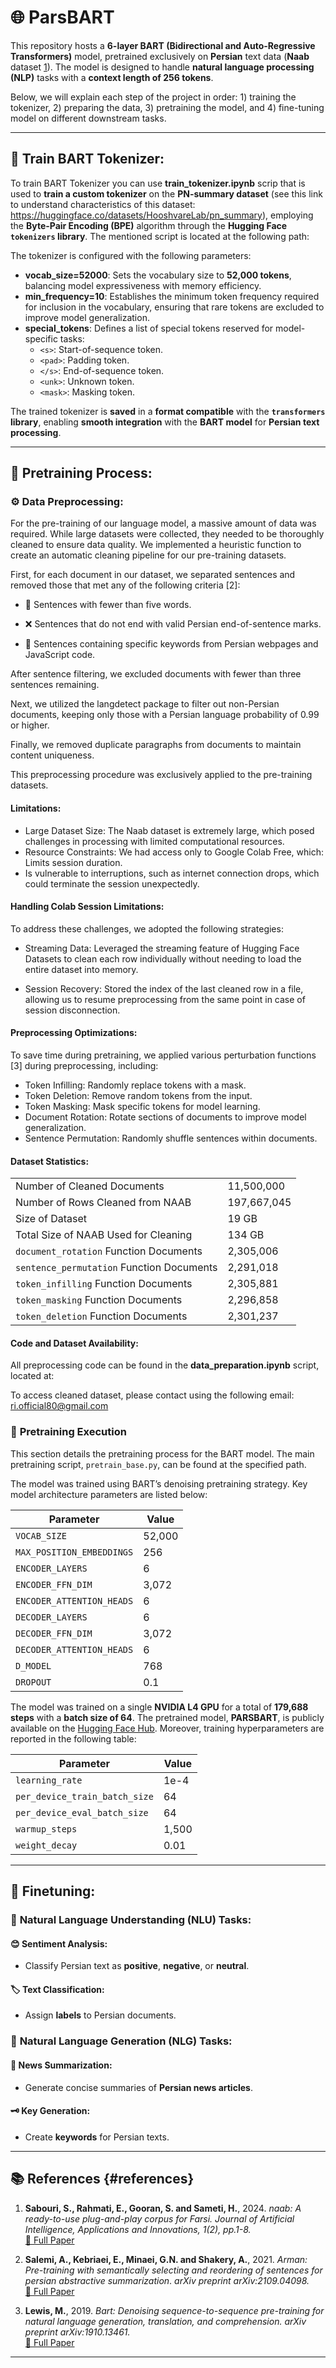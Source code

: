 # 🌐 **ParsBART**  

This repository hosts a **6-layer BART (Bidirectional and Auto-Regressive Transformers)** model, pretrained exclusively on **Persian** text data (**Naab** dataset [1](#references)). The model is designed to handle **natural language processing (NLP)** tasks with a **context length of 256 tokens**.  


Below, we will explain each step of the project in order: 1) training the tokenizer, 2) preparing the data, 3) pretraining the model, and 4) fine-tuning model on different downstream tasks.

---

## 🔡 **Train BART Tokenizer:**  

To train BART Tokenizer you can use **train_tokenizer.ipynb** scrip that is used to **train a custom tokenizer** on the **PN-summary dataset** (see this link to understand characteristics of this dataset: https://huggingface.co/datasets/HooshvareLab/pn_summary), employing the **Byte-Pair Encoding (BPE)** algorithm through the **Hugging Face `tokenizers` library**. The mentioned script is located at the following path:


The tokenizer is configured with the following parameters:

- **vocab_size=52000**: Sets the vocabulary size to **52,000 tokens**, balancing model expressiveness with memory efficiency.
- **min_frequency=10**: Establishes the minimum token frequency required for inclusion in the vocabulary, ensuring that rare tokens are excluded to improve model generalization.
- **special_tokens**: Defines a list of special tokens reserved for model-specific tasks:
  - `<s>`: Start-of-sequence token.
  - `<pad>`: Padding token.
  - `</s>`: End-of-sequence token.
  - `<unk>`: Unknown token.
  - `<mask>`: Masking token.



The trained tokenizer is **saved** in a **format compatible** with the **`transformers` library**, enabling **smooth integration** with the **BART model** for **Persian text processing**.  



---

## 🔄 **Pretraining Process:**  

### ⚙️ **Data Preprocessing:**  
For the pre-training of our language model, a massive amount of data was required. While large datasets were collected, they needed to be thoroughly cleaned to ensure data quality. We implemented a heuristic function to create an automatic cleaning pipeline for our pre-training datasets.

First, for each document in our dataset, we separated sentences and removed those that met any of the following criteria [2]:

- 📝 Sentences with fewer than five words.

- ❌ Sentences that do not end with valid Persian end-of-sentence marks.

- 🚫 Sentences containing specific keywords from Persian webpages and JavaScript code.

After sentence filtering, we excluded documents with fewer than three sentences remaining.

Next, we utilized the langdetect package to filter out non-Persian documents, keeping only those with a Persian language probability of 0.99 or higher.

Finally, we removed duplicate paragraphs from documents to maintain content uniqueness.

This preprocessing procedure was exclusively applied to the pre-training datasets.

#### Limitations:
- Large Dataset Size: The Naab dataset is extremely large, which posed challenges in processing with limited computational resources.
- Resource Constraints: We had access only to Google Colab Free, which: Limits session duration.
- Is vulnerable to interruptions, such as internet connection drops, which could terminate the session unexpectedly.

#### Handling Colab Session Limitations:
To address these challenges, we adopted the following strategies:

- Streaming Data: Leveraged the streaming feature of Hugging Face Datasets to clean each row individually without needing to load the entire dataset into memory.

- Session Recovery: Stored the index of the last cleaned row in a file, allowing us to resume preprocessing from the same point in case of session disconnection.

#### Preprocessing Optimizations:
To save time during pretraining, we applied various perturbation functions [3] during preprocessing, including:

- Token Infilling: Randomly replace tokens with a mask.
- Token Deletion: Remove random tokens from the input.
- Token Masking: Mask specific tokens for model learning.
- Document Rotation: Rotate sections of documents to improve model generalization.
- Sentence Permutation: Randomly shuffle sentences within documents.

#### Dataset Statistics:

|                                              |                   |
|----------------------------------------------|-------------------|
| Number of Cleaned Documents                  | 11,500,000        |
| Number of Rows Cleaned from NAAB             | 197,667,045       |
| Size of Dataset                              | 19 GB             |
| Total Size of NAAB Used for Cleaning         | 134 GB            |
| `document_rotation` Function Documents       | 2,305,006         |
| `sentence_permutation` Function Documents    | 2,291,018         |
| `token_infilling` Function Documents         | 2,305,881         |
| `token_masking` Function Documents           | 2,296,858         |
| `token_deletion` Function Documents          | 2,301,237         |



#### Code and Dataset Availability:
All preprocessing code can be found in the **data_preparation.ipynb** script, located at:


To access cleaned dataset, please contact using the following email:
ri.official80@gmail.com


### 🚦 **Pretraining Execution**

This section details the pretraining process for the BART model. The main pretraining script, `pretrain_base.py`, can be found at the specified path.  

The model was trained using BART’s denoising pretraining strategy. Key model architecture parameters are listed below:  

| **Parameter**                 | **Value** |
|-------------------------------|-----------|
| `VOCAB_SIZE`                  | 52,000    |
| `MAX_POSITION_EMBEDDINGS`     | 256       |
| `ENCODER_LAYERS`              | 6         |
| `ENCODER_FFN_DIM`             | 3,072     |
| `ENCODER_ATTENTION_HEADS`     | 6         |
| `DECODER_LAYERS`              | 6         |
| `DECODER_FFN_DIM`             | 3,072     |
| `DECODER_ATTENTION_HEADS`     | 6         |
| `D_MODEL`                     | 768       |
| `DROPOUT`                     | 0.1       |


The model was trained on a single **NVIDIA L4 GPU** for a total of **179,688 steps** with a **batch size of 64**. The pretrained model, **PARSBART**, is publicly available on the [Hugging Face Hub](https://huggingface.co). Moreover, training hyperparameters are reported in the following table:

| **Parameter**                       | **Value** |
|-----------------------------------|-----------|
| `learning_rate`                    | 1e-4      |
| `per_device_train_batch_size`      | 64        |
| `per_device_eval_batch_size`       | 64        |
| `warmup_steps`                     | 1,500     |
| `weight_decay`                     | 0.01      |


---

## 🎯 **Finetuning:**  

### 🧠 **Natural Language Understanding (NLU) Tasks:**  

#### 😊 **Sentiment Analysis:**  
- Classify Persian text as **positive**, **negative**, or **neutral**.  

#### 🏷️ **Text Classification:**  
- Assign **labels** to Persian documents.  

### 📝 **Natural Language Generation (NLG) Tasks:**  

#### 📰 **News Summarization:**  
- Generate concise summaries of **Persian news articles**.  

#### 🗝️ **Key Generation:**  
- Create **keywords** for Persian texts.  

---

## 📚 **References** {#references}
1. **Sabouri, S., Rahmati, E., Gooran, S. and Sameti, H.**, 2024. *naab: A ready-to-use plug-and-play corpus for Farsi.* *Journal of Artificial Intelligence, Applications and Innovations, 1(2), pp.1-8.*  
   [📄 Full Paper](https://jaiai.iranaiai.ir/article_211486_3e490bce92a8af967a56870c8d200e90.pdf)  

2. **Salemi, A., Kebriaei, E., Minaei, G.N. and Shakery, A.**, 2021. *Arman: Pre-training with semantically selecting and reordering of sentences for persian abstractive summarization*. *arXiv preprint arXiv:2109.04098.*  
   [📄 Full Paper](https://arxiv.org/pdf/2109.04098)  

3. **Lewis, M.**, 2019. *Bart: Denoising sequence-to-sequence pre-training for natural language generation, translation, and comprehension.* *arXiv preprint arXiv:1910.13461.*  
   [📄 Full Paper](https://arxiv.org/pdf/1910.13461)  


---

